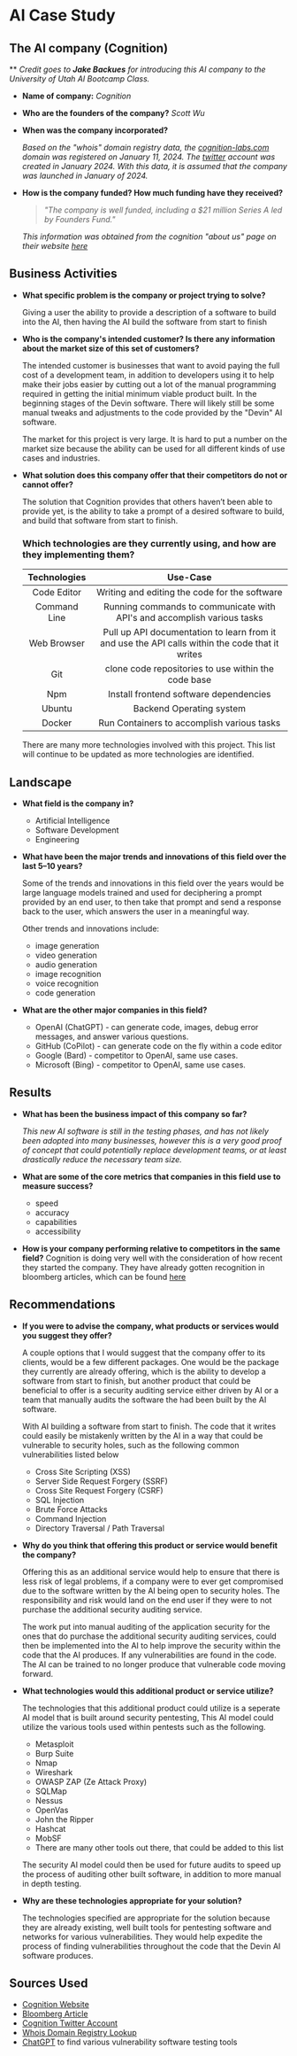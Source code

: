 # AI Case Study

## The AI company (Cognition)

** *Credit goes to **Jake Backues** for introducing this AI company to the University of Utah AI Bootcamp Class.*

* **Name of company:** *Cognition*

* **Who are the founders of the company?** *Scott Wu*

* **When was the company incorporated?** 

  *Based on the "whois" domain registry data, the [cognition-labs.com](https://cognition-labs.com) domain was registered on January 11, 2024. The [twitter](https://twitter.com/cognition_labs) account was created in January 2024. With this data, it is assumed that the company was launched in January of 2024.*

* **How is the company funded? How much funding have they received?**

  >*"The company is well funded, including a $21 million Series A led by Founders Fund."*
  
  *This information was obtained from the cognition "about us" page on their website [here](https://www.cognition-labs.com/introducing-devin)*

## Business Activities

* **What specific problem is the company or project trying to solve?**
 
  Giving a user the ability to provide a description of a software to build into the AI, then having the AI build the software from start to finish


* **Who is the company's intended customer? Is there any information about the market size of this set of customers?**
  
  The intended customer is businesses that want to avoid paying the full cost of a development team, in addition to developers using it to help make their jobs easier by cutting out a lot of the manual programming required in getting the initial minimum viable product built. In the beginning stages of the Devin software. There will likely still be some manual tweaks and adjustments to the code provided by the "Devin" AI software. 

  The market for this project is very large. It is hard to put a number on the market size because the ability can be used for all different kinds of use cases and industries.  

* **What solution does this company offer that their competitors do not or cannot offer?**

  The solution that Cognition provides that others haven’t been able to provide yet, is the ability to take a prompt of a desired software to build, and build that software from start to finish. 
  ### Which technologies are they currently using, and how are they implementing them?
  

  | **Technologies** | **Use-Case** |
  | :---: | :---: |
  | Code Editor |  Writing and editing the code for the software |
  | Command Line | Running commands to communicate with API's and accomplish various tasks |
  | Web Browser | Pull up API documentation to learn from it and use the API calls within the code that it writes |
  | Git | clone code repositories to use within the code base |
  | Npm | Install frontend software dependencies |
  | Ubuntu | Backend Operating system | 
  | Docker | Run Containers to accomplish various tasks |
  
  There are many more technologies involved with this project. This list will continue to be updated as more technologies are identified. 


## Landscape

* **What field is the company in?**
  * Artificial Intelligence 
  * Software Development 
  * Engineering

* **What have been the major trends and innovations of this field over the last 5&ndash;10 years?**

  Some of the trends and innovations in this field over the years would be large language models trained and used for deciphering a prompt provided by an end user, to then take that prompt and send a response back to the user, which answers the user in a meaningful way. 

  Other trends and innovations include:
    * image generation 
    * video generation 
    * audio generation 
    * image recognition 
    * voice recognition
    * code generation 

* **What are the other major companies in this field?**
  * OpenAI (ChatGPT) - can generate code, images, debug error messages, and answer various questions. 
  * GitHub (CoPilot) - can generate code on the fly within a code editor
  * Google (Bard) - competitor to OpenAI, same use cases.
  *  Microsoft (Bing) - competitor to OpenAI, same use cases. 

## Results

* **What has been the business impact of this company so far?**

  *This new AI software is still in the testing phases, and has not likely been adopted into many businesses, however this is a very good proof of concept that could potentially replace development teams, or at least drastically reduce the necessary team size.*

* **What are some of the core metrics that companies in this field use to measure success?**
  * speed
  * accuracy
  * capabilities
  * accessibility

* **How is your company performing relative to competitors in the same field?**
  Cognition is doing very well with the consideration of how recent they started the company. They have already gotten recognition in bloomberg articles, which can be found [here](https://www.bloomberg.com/news/articles/2024-03-12/cognition-ai-is-a-peter-thiel-backed-coding-assistant)


## Recommendations

* **If you were to advise the company, what products or services would you suggest they offer?**

    A couple options that I would suggest that the company offer to its clients, would be a few different packages. One would be the package they currently are already offering, which is the ability to develop a software from start to finish, but another product that could be beneficial to offer is a security auditing service either driven by AI or a team that manually audits the software the had been built by the AI software. 

    With AI building a software from start to finish. The code that it writes could easily be mistakenly written by the AI in a way that could be vulnerable to security holes, such as the following common vulnerabilities listed below
  
    * Cross Site Scripting (XSS)
    * Server Side Request Forgery (SSRF) 
    * Cross Site Request Forgery (CSRF)
    * SQL Injection
    * Brute Force Attacks
    * Command Injection
    * Directory Traversal / Path Traversal

* **Why do you think that offering this product or service would benefit the company?**

   Offering this as an additional service would help to ensure that there is less risk of legal problems, if a company were to ever get compromised due to the software written by the AI being open to security holes. The responsibility and risk would land on the end user if they were to not purchase the additional security auditing service. 

   The work put into manual auditing of the application security for the ones that do purchase the additional security auditing services, could then be implemented into the AI to help improve the security within the code that the AI produces. If any vulnerabilities are found in the code. The AI can be trained to no longer produce that vulnerable code moving forward.

* **What technologies would this additional product or service utilize?**

  The technologies that this additional product could utilize is a seperate AI model that is built around security pentesting, This AI model could utilize the various tools used within pentests such as the following.
  
    * Metasploit
    * Burp Suite
    * Nmap
    * Wireshark
    * OWASP ZAP (Ze Attack Proxy)
    * SQLMap
    * Nessus
    * OpenVas
    * John the Ripper
    * Hashcat
    * MobSF
    * There are many other tools out there, that could be added to this list

  The security AI model could then be used for future audits to speed up the process of auditing other built software, in addition to more manual in depth testing.   

* **Why are these technologies appropriate for your solution?**

  The technologies specified are appropriate for the solution because they are already existing, well built tools for pentesting software and networks for various vulnerabilities. They would help expedite the process of finding vulnerabilities throughout the code that the Devin AI software produces. 

## Sources Used

* [Cognition Website](https://www.cognition-labs.com/)
* [Bloomberg Article](https://www.bloomberg.com/news/articles/2024-03-12/cognition-ai-is-a-peter-thiel-backed-coding-assistant)
* [Cognition Twitter Account](https://twitter.com/cognition_labs)
* [Whois Domain Registry Lookup](https://www.whois.com/whois/cognition-labs.com)
* [ChatGPT](https://chat.openai.com) to find various vulnerability software testing tools
